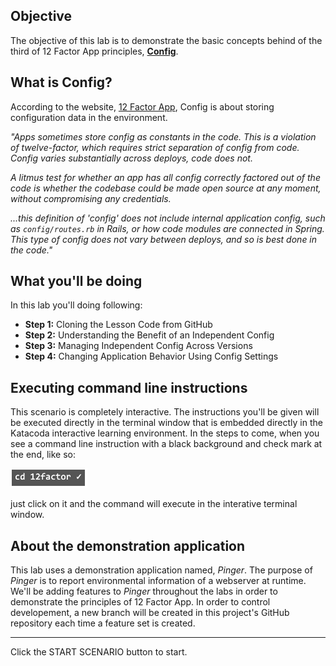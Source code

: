 ## Objective

The objective of this lab is to demonstrate the basic concepts behind of the third of 12 Factor App principles, **[Config](https://12factor.net/config)**.

## What is Config?

According to the website, [12 Factor App](https://12factor.net/config), Config is about storing configuration data in the environment.

*"Apps sometimes store config as constants in the code. This is a violation of twelve-factor, which requires strict separation of config from code. Config varies substantially across deploys, code does not.*

*A litmus test for whether an app has all config correctly factored out of the code is whether the codebase could be made open source at any moment, without compromising any credentials.*

*...this definition of 'config' does not include internal application config, such as `config/routes.rb` in Rails, or how code modules are connected in Spring. This type of config does not vary between deploys, and so is best done in the code."*

## What you'll be doing 

In this lab you'll doing following:

* **Step 1:** Cloning the Lesson Code from GitHub
* **Step 2:** Understanding the Benefit of an Independent Config
* **Step 3:** Managing Independent Config Across Versions
* **Step 4:** Changing Application Behavior Using Config Settings

## Executing command line instructions 

This scenario is completely interactive. The instructions you'll be given will be executed directly in the terminal window that is embedded directly in the Katacoda interactive learning environment. In the steps to come, when you see a command line instruction with a black background and check mark at the end, like so:

![Katacoda command line](12factor-002/assets/command-01.png)

just click on it and the command will execute in the interative terminal window.

## About the demonstration application

This lab uses a demonstration application named, *Pinger*. The purpose of *Pinger* is to report environmental information of a webserver at runtime. We'll be adding features to *Pinger* throughout the labs in order to demonstrate the principles of 12 Factor App. In order to control developement, a new branch will be created in this project's GitHub repository each time a feature set is created.

---

Click the START SCENARIO button to start.
